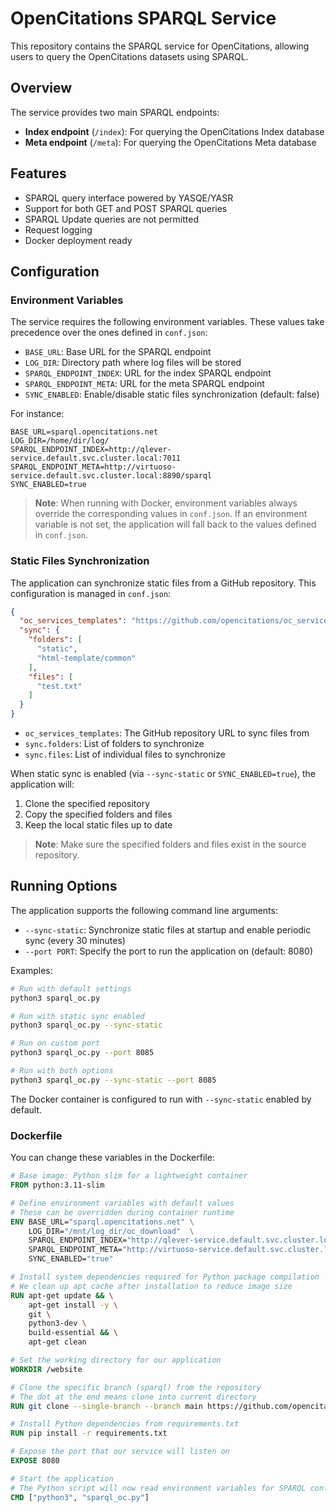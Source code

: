 # OpenCitations SPARQL Service

This repository contains the SPARQL service for OpenCitations, allowing users to query the OpenCitations datasets using SPARQL.

## Overview

The service provides two main SPARQL endpoints:

- **Index endpoint** (`/index`): For querying the OpenCitations Index database
- **Meta endpoint** (`/meta`): For querying the OpenCitations Meta database

## Features

- SPARQL query interface powered by YASQE/YASR
- Support for both GET and POST SPARQL queries 
- SPARQL Update queries are not permitted
- Request logging
- Docker deployment ready

## Configuration

### Environment Variables

The service requires the following environment variables. These values take precedence over the ones defined in `conf.json`:

- `BASE_URL`: Base URL for the SPARQL endpoint
- `LOG_DIR`: Directory path where log files will be stored
- `SPARQL_ENDPOINT_INDEX`: URL for the index SPARQL endpoint
- `SPARQL_ENDPOINT_META`: URL for the meta SPARQL endpoint
- `SYNC_ENABLED`: Enable/disable static files synchronization (default: false)

For instance:

```env
BASE_URL=sparql.opencitations.net
LOG_DIR=/home/dir/log/
SPARQL_ENDPOINT_INDEX=http://qlever-service.default.svc.cluster.local:7011  
SPARQL_ENDPOINT_META=http://virtuoso-service.default.svc.cluster.local:8890/sparql
SYNC_ENABLED=true
```

> **Note**: When running with Docker, environment variables always override the corresponding values in `conf.json`. If an environment variable is not set, the application will fall back to the values defined in `conf.json`.

### Static Files Synchronization

The application can synchronize static files from a GitHub repository. This configuration is managed in `conf.json`:

```json
{
  "oc_services_templates": "https://github.com/opencitations/oc_services_templates",
  "sync": {
    "folders": [
      "static",
      "html-template/common"
    ],
    "files": [
      "test.txt"
    ]
  }
}
```

- `oc_services_templates`: The GitHub repository URL to sync files from
- `sync.folders`: List of folders to synchronize
- `sync.files`: List of individual files to synchronize

When static sync is enabled (via `--sync-static` or `SYNC_ENABLED=true`), the application will:
1. Clone the specified repository
2. Copy the specified folders and files
3. Keep the local static files up to date

> **Note**: Make sure the specified folders and files exist in the source repository.

## Running Options

The application supports the following command line arguments:

- `--sync-static`: Synchronize static files at startup and enable periodic sync (every 30 minutes)
- `--port PORT`: Specify the port to run the application on (default: 8080)

Examples:
```bash
# Run with default settings
python3 sparql_oc.py

# Run with static sync enabled
python3 sparql_oc.py --sync-static

# Run on custom port
python3 sparql_oc.py --port 8085

# Run with both options
python3 sparql_oc.py --sync-static --port 8085
```

The Docker container is configured to run with `--sync-static` enabled by default.

### Dockerfile

You can change these variables in the Dockerfile:

```dockerfile
# Base image: Python slim for a lightweight container
FROM python:3.11-slim

# Define environment variables with default values
# These can be overridden during container runtime
ENV BASE_URL="sparql.opencitations.net" \
    LOG_DIR="/mnt/log_dir/oc_download"  \
    SPARQL_ENDPOINT_INDEX="http://qlever-service.default.svc.cluster.local:7011" \
    SPARQL_ENDPOINT_META="http://virtuoso-service.default.svc.cluster.local:8890/sparql" \
    SYNC_ENABLED="true"

# Install system dependencies required for Python package compilation
# We clean up apt cache after installation to reduce image size
RUN apt-get update && \
    apt-get install -y \
    git \
    python3-dev \
    build-essential && \
    apt-get clean

# Set the working directory for our application
WORKDIR /website

# Clone the specific branch (sparql) from the repository
# The dot at the end means clone into current directory
RUN git clone --single-branch --branch main https://github.com/opencitations/oc_sparql .

# Install Python dependencies from requirements.txt
RUN pip install -r requirements.txt

# Expose the port that our service will listen on
EXPOSE 8080

# Start the application
# The Python script will now read environment variables for SPARQL configurations
CMD ["python3", "sparql_oc.py"]